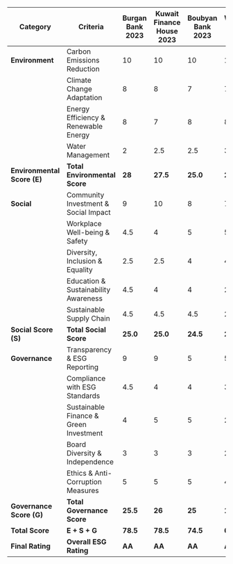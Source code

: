 | Category                    | Criteria                               | Burgan Bank 2023 | Kuwait Finance House 2023 | Boubyan Bank 2023 | Warba Bank 2023 |
|-----------------------------|----------------------------------------|------------------|---------------------------|------------------|----------------|
| **Environment**             | Carbon Emissions Reduction             | 10               | 10                        | 10               | 10             |
|                             | Climate Change Adaptation              | 8                | 8                         | 7                | 7              |
|                             | Energy Efficiency & Renewable Energy   | 8                | 7                         | 8                | 8              |
|                             | Water Management                       | 2                | 2.5                       | 2.5              | 3.5            |
| **Environmental Score (E)** | **Total Environmental Score**          | **28**           | **27.5**                   | **25.0**         | **28.5**       |
| **Social**                  | Community Investment & Social Impact   | 9                | 10                        | 8                | 7              |
|                             | Workplace Well-being & Safety          | 4.5              | 4                         | 5                | 5              |
|                             | Diversity, Inclusion & Equality        | 2.5              | 2.5                       | 4                | 4              |
|                             | Education & Sustainability Awareness   | 4.5              | 4                         | 4                | 2              |
|                             | Sustainable Supply Chain               | 4.5              | 4.5                       | 4.5              | 2.5            |
| **Social Score (S)**        | **Total Social Score**                 | **25.0**         | **25.0**                  | **24.5**         | **20.0**       |
| **Governance**              | Transparency & ESG Reporting           | 9                | 9                         | 5                | 5              |
|                             | Compliance with ESG Standards          | 4.5              | 4                         | 4                | 3              |
|                             | Sustainable Finance & Green Investment | 4                | 5                         | 5                | 2              |
|                             | Board Diversity & Independence         | 3                | 3                         | 3                | 2              |
|                             | Ethics & Anti-Corruption Measures      | 5                | 5                         | 5                | 4              |
| **Governance Score (G)**    | **Total Governance Score**             | **25.5**         | **26**                     | **25**           | **19**         |
| **Total Score**             | **E + S + G**                          | **78.5**         | **78.5**                   | **74.5**         | **67.5**       |
| **Final Rating**            | **Overall ESG Rating**                 | **AA**           | **AA**                     | **AA**           | **AA**         |
